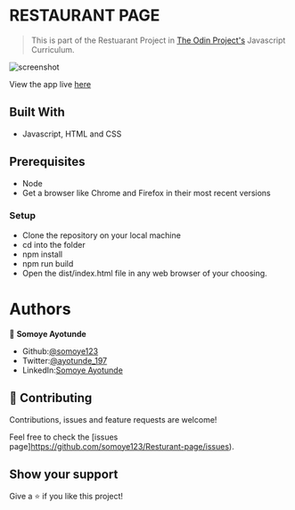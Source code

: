 # RESTAURANT PAGE

> This is part of the Restuarant Project in [The Odin Project's](https://www.theodinproject.com/courses/javascript/lessons/restaurant-page?ref=lnav) Javascript Curriculum.

![screenshot](./images/Screenshot.png)

View the app live [here](https://raw.githack.com/somoye123/Resturant-page/feature/dist/index.html)

## Built With

- Javascript, HTML and CSS

## Prerequisites

- Node
- Get a browser like Chrome and Firefox in their most recent versions

### Setup

- Clone the repository on your local machine
- cd into the folder
- npm install
- npm run build
- Open the dist/index.html file in any web browser of your choosing.

# Authors

👤 **Somoye Ayotunde**

- Github:[@somoye123](https://github.com/somoye123)
- Twitter:[@ayotunde_197](https://twitter.com/ayotunde_197)
- LinkedIn:[Somoye Ayotunde](https://www.linkedin.com/in/somoye-ayotunde-03a471161)

## 🤝 Contributing

Contributions, issues and feature requests are welcome!

Feel free to check the [issues page]https://github.com/somoye123/Resturant-page/issues).

## Show your support

Give a ⭐️ if you like this project!
